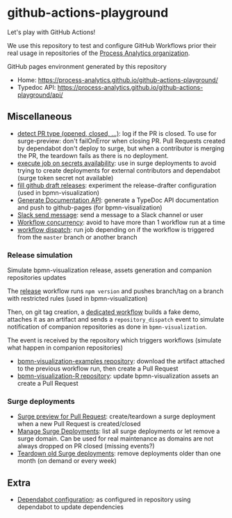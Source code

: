 # github-actions-playground

Let's play with GitHub Actions!

We use this repository to test and configure GitHub Workflows prior their real usage in repositories of the [Process Analytics organization](https://github.com/process-analytics).

GitHub pages environment generated by this repository
- Home: https://process-analytics.github.io/github-actions-playground/
- Typedoc API: https://process-analytics.github.io/github-actions-playground/api/

## Miscellaneous

- [detect PR type (opened, closed, ...)](.github/workflows/detect-pr-type.yml): log if the PR is closed. To use for surge-preview: don't failOnError when closing PR. Pull Requests created by dependabot don't deploy to surge, but when a contributor is merging the PR, the teardown fails as there is no deployment.
- [execute job on secrets availability](.github/workflows/execute-depending-on-secrets-availability.yml): use in surge deployments to avoid trying to create deployments for external contributors and dependabot (surge token secret not available)
- [fill github draft releases](.github/workflows/fill-gh-draft-release.yml): experiment the release-drafter configuration (used in bpmn-visualization)
- [Generate Documentation API](.github/workflows/generate-documentation-api.yml): generate a TypeDoc API documentation and push to github-pages (for bpmn-visualization)
- [Slack send message](.github/workflows/slack-send-message.yml): send a message to a Slack channel or user
- [Workflow concurrency](.github/workflows/workflow-concurrency.yml): avoid to have more than 1 workflow run at a time
- [workflow dispatch](.github/workflows/workflow-dispatch.yml): run job depending on if the workflow is triggered from the `master` branch or another branch

### Release simulation

Simulate bpmn-visualization release, assets generation and companion repositories updates

The [release](.github/workflows/release.yml) workflow runs `npm version` and pushes branch/tag on a branch with restricted rules (used in bpmn-visualization)

Then, on git tag creation, a [dedicated workflow](.github/workflows/post-release-upload-demo-archive-and-trigger-companion-repositories-update.yml) builds a fake demo, attaches it as an artifact and sends a `repository_dispatch` event to simulate notification of companion repositories as done in `bpmn-visualization`.

The event is received by the repository which triggers workflows (simulate what happen in companion repositories)
- [bpmn-visualization-examples repository](.github/workflows/post-release-update_bpmn_visualization_version_in_Examples_repo.yml): download the artifact attached to the previous workflow run, then create a Pull Request
- [bpmn-visualization-R repository](.github/workflows/post-release-update_bpmn_visualization_version_in_R_repo.yml): update bpmn-visualization assets an create a Pull Request

### Surge deployments

- [Surge preview for Pull Request](.github/workflows/surge-preview-for-pr.yml): create/teardown a surge deployment when a new Pull Request is created/closed  
- [Manage Surge Deployments](.github/workflows/surge-manage-deployments.yml): list all surge deployments or let remove a surge domain. Can be used for real maintenance as domains are not always dropped on PR closed (missing events?)
- [Teardown old Surge deployments](.github/workflows/surge-teardown-inactive-deployments.yml): remove deployments older than one month (on demand or every week)

## Extra

- [Dependabot configuration](.github/dependabot.yml): as configured in repository using dependabot to update dependencies
